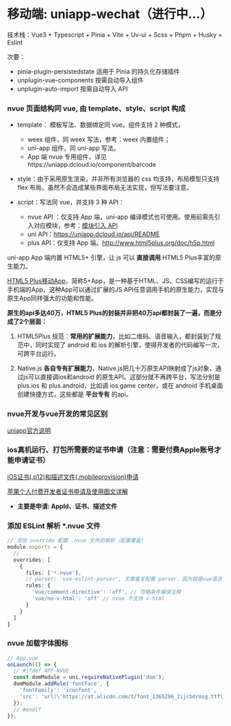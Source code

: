 # 移动端: uniapp-wechat（进行中...）

技术栈：Vue3 + Typescript + Pinia + Vite + Uv-ui + Scss + Pnpm + Husky + Eslint

次要：
- pinia-plugin-persistedstate 适用于 Pinia 的持久化存储插件
- unplugin-vue-components 按需自动导入组件
- unplugin-auto-import 按需自动导入 API

### nvue 页面结构同 vue, 由 template、style、script 构成

- template： 模板写法、数据绑定同 vue。组件支持 2 种模式，
  - weex 组件，同 weex 写法，参考：weex 内置组件；
  - uni-app 组件，同 uni-app 写法。
  - App 端 nvue 专用组件，详见https://uniapp.dcloud.io/component/barcode

- style：由于采用原生渲染，并非所有浏览器的 css 均支持，布局模型只支持 flex 布局，虽然不会造成某些界面布局无法实现，但写法要注意。

- script：写法同 vue，并支持 3 种 API：
  - nvue API ：仅支持 App 端，uni-app 编译模式也可使用。使用前需先引入对应模块，参考：[模块引入 API](https://uniapp.dcloud.net.cn/tutorial/nvue-api.html)
  - uni API：https://uniapp.dcloud.io/api/README
  - plus API：仅支持 App 端。http://www.html5plus.org/doc/h5p.html

uni-app App 端内置 HTML5+ 引擎，让 js 可以 **直接调用** HTML5 Plus丰富的原生能力。

[HTML5 Plus移动App](https://ask.dcloud.net.cn/article/89)，简称5+App，是一种基于HTML、JS、CSS编写的运行于手机端的App，这种App可以通过扩展的JS API任意调用手机的原生能力，实现与原生App同样强大的功能和性能。

**原生的api多达40万，HTML5 Plus的封装并非把40万api都封装了一遍，而是分成了2个层面：**

1. HTML5Plus 规范：**常用的扩展能力**，比如二维码、语音输入，都封装到了规范中，同时实现了 android 和 ios 的解析引擎，使得开发者的代码编写一次，可跨平台运行。

2. Native.js **各自专有扩展能力**，Native.js把几十万原生API映射成了js对象，通过js可以直接调ios和android 的原生API。这部分就不再跨平台，写法分别是 plus.ios 和 plus.android，比如调 ios game center，或在 android 手机桌面创建快捷方式，这些都是 **平台专有** 的api。

### nvue开发与vue开发的常见区别
[uniapp官方说明](https://uniapp.dcloud.net.cn/tutorial/nvue-outline.html#nvue%E5%BC%80%E5%8F%91%E4%B8%8Evue%E5%BC%80%E5%8F%91%E7%9A%84%E5%B8%B8%E8%A7%81%E5%8C%BA%E5%88%AB)

### ios真机运行、打包所需要的证书申请（**注意：需要付费Apple账号才能申请证书**）
[iOS证书(.p12)和描述文件(.mobileprovision)申请](https://ask.dcloud.net.cn/article/152)

[苹果个人付费开发者证书申请及使用图文详解](https://cloud.tencent.com/developer/article/1863935)

- **主要是申请: AppId、证书、描述文件**

### 添加 ESLint 解析 *.nvue 文件

``` ts
// 添加 override 配置 .nvue 文件的解析（配置覆盖）
module.exports = {
  // ...
  overrides: [
    {
      files: ['*.nvue'],
      // parser: 'vue-eslint-parser', 无需重复配置 parser，因为就是vue语法
      rules: {
        'vue/comment-directive': 'off', // 忽略条件编译注释
        'vue/no-v-html': 'off' // nvue 不支持 v-html
      }
    }
  ]
}
```

### nvue 加载字体图标

``` ts
// App.vue
onLaunch(() => {
  // #ifdef APP-NVUE 
  const domModule = uni.requireNativePlugin('dom');
  domModule.addRule('fontFace', {
    'fontFamily': 'iconfont',
    'src': 'url(\'https://at.alicdn.com/t/font_1365296_2ijcbdrmsg.ttf\')'
  });
  // #endif
});
```
